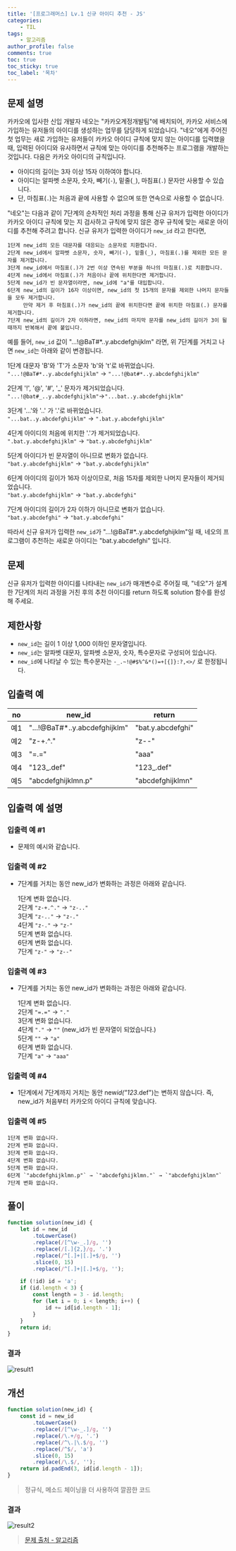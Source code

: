 ```yaml
---
title: '[프로그래머스] Lv.1 신규 아이디 추천 - JS'
categories:
    - TIL
tags:
    - 알고리즘
author_profile: false
comments: true
toc: true
toc_sticky: true
toc_label: '목차'
---
```


## 문제 설명

카카오에 입사한 신입 개발자 네오는 "카카오계정개발팀"에 배치되어, 카카오 서비스에 가입하는 유저들의 아이디를 생성하는 업무를 담당하게 되었습니다. "네오"에게 주어진 첫 업무는 새로 가입하는 유저들이 카카오 아이디 규칙에 맞지 않는 아이디를 입력했을 때, 입력된 아이디와 유사하면서 규칙에 맞는 아이디를 추천해주는 프로그램을 개발하는 것입니다.
다음은 카카오 아이디의 규칙입니다.

-   아이디의 길이는 3자 이상 15자 이하여야 합니다.
-   아이디는 알파벳 소문자, 숫자, 빼기(`-`), 밑줄(`_`), 마침표(`.`) 문자만 사용할 수 있습니다.
-   단, 마침표(`.`)는 처음과 끝에 사용할 수 없으며 또한 연속으로 사용할 수 없습니다.

"네오"는 다음과 같이 7단계의 순차적인 처리 과정을 통해 신규 유저가 입력한 아이디가 카카오 아이디 규칙에 맞는 지 검사하고 규칙에 맞지 않은 경우 규칙에 맞는 새로운 아이디를 추천해 주려고 합니다.
신규 유저가 입력한 아이디가 `new_id` 라고 한다면,

```
1단계 new_id의 모든 대문자를 대응되는 소문자로 치환합니다.
2단계 new_id에서 알파벳 소문자, 숫자, 빼기(-), 밑줄(_), 마침표(.)를 제외한 모든 문자를 제거합니다.
3단계 new_id에서 마침표(.)가 2번 이상 연속된 부분을 하나의 마침표(.)로 치환합니다.
4단계 new_id에서 마침표(.)가 처음이나 끝에 위치한다면 제거합니다.
5단계 new_id가 빈 문자열이라면, new_id에 "a"를 대입합니다.
6단계 new_id의 길이가 16자 이상이면, new_id의 첫 15개의 문자를 제외한 나머지 문자들을 모두 제거합니다.
     만약 제거 후 마침표(.)가 new_id의 끝에 위치한다면 끝에 위치한 마침표(.) 문자를 제거합니다.
7단계 new_id의 길이가 2자 이하라면, new_id의 마지막 문자를 new_id의 길이가 3이 될 때까지 반복해서 끝에 붙입니다.
```

예를 들어, `new_id` 값이 "...!@BaT#\*..y.abcdefghijklm" 라면, 위 7단계를 거치고 나면 `new_id`는 아래와 같이 변경됩니다.

1단계 대문자 'B'와 'T'가 소문자 'b'와 't'로 바뀌었습니다.  
`"...!@BaT#*..y.abcdefghijklm"` → `"...!@bat#*..y.abcdefghijklm"`

2단계 '!', '@', '#', '_' 문자가 제거되었습니다.  
`"...!@bat#_..y.abcdefghijklm"`→`"...bat..y.abcdefghijklm"`

3단계 '...'와 '..' 가 '.'로 바뀌었습니다.  
`"...bat..y.abcdefghijklm"` → `".bat.y.abcdefghijklm"`

4단계 아이디의 처음에 위치한 '.'가 제거되었습니다.  
`".bat.y.abcdefghijklm"` → `"bat.y.abcdefghijklm"`

5단계 아이디가 빈 문자열이 아니므로 변화가 없습니다.  
`"bat.y.abcdefghijklm"` → `"bat.y.abcdefghijklm"`

6단계 아이디의 길이가 16자 이상이므로, 처음 15자를 제외한 나머지 문자들이 제거되었습니다.  
`"bat.y.abcdefghijklm"` → `"bat.y.abcdefghi"`

7단계 아이디의 길이가 2자 이하가 아니므로 변화가 없습니다.  
`"bat.y.abcdefghi"` → `"bat.y.abcdefghi"`

따라서 신규 유저가 입력한 `new_id`가 "...!@BaT#\*..y.abcdefghijklm"일 때, 네오의 프로그램이 추천하는 새로운 아이디는 "bat.y.abcdefghi" 입니다.

## 문제

신규 유저가 입력한 아이디를 나타내는 `new_id`가 매개변수로 주어질 때, "네오"가 설계한 7단계의 처리 과정을 거친 후의 추천 아이디를 return 하도록 solution 함수를 완성해 주세요.

## 제한사항

-   `new_id`는 길이 1 이상 1,000 이하인 문자열입니다.
-   `new_id`는 알파벳 대문자, 알파벳 소문자, 숫자, 특수문자로 구성되어 있습니다.
-   `new_id`에 나타날 수 있는 특수문자는 `-_.~!@#$%^&*()=+[{]}:?,<>/` 로 한정됩니다.

## 입출력 예

| no  | new_id                         | return            |
| --- | ------------------------------ | ----------------- |
| 예1 | "...!@BaT#\*..y.abcdefghijklm" | "bat.y.abcdefghi" |
| 예2 | "z-+.^."                       | "z--"             |
| 예3 | "=.="                          | "aaa"             |
| 예4 | "123\_.def"                    | "123\_.def"       |
| 예5 | "abcdefghijklmn.p"             | "abcdefghijklmn"  |

## 입출력 예 설명

### 입출력 예 #1

-   문제의 예시와 같습니다.

### 입출력 예 #2

-   7단계를 거치는 동안 new_id가 변화하는 과정은 아래와 같습니다.

    1단계 변화 없습니다.  
     2단계 `"z-+.^."` → `"z-.."`  
     3단계 `"z-.."` → `"z-."`  
     4단계 `"z-."` → `"z-"`  
     5단계 변화 없습니다.  
     6단계 변화 없습니다.  
     7단계 `"z-"` → `"z--"`

### 입출력 예 #3

-   7단계를 거치는 동안 new_id가 변화하는 과정은 아래와 같습니다.

    1단계 변화 없습니다.  
     2단계 `"=.="` → `"."`  
     3단계 변화 없습니다.  
     4단계 `"."` → `""` (new_id가 빈 문자열이 되었습니다.)  
     5단계 `""` → `"a"`  
     6단계 변화 없습니다.  
     7단계 `"a"` → `"aaa"`

### 입출력 예 #4

-   1단계에서 7단계까지 거치는 동안 new*id("123*.def")는 변하지 않습니다. 즉, new_id가 처음부터 카카오의 아이디 규칙에 맞습니다.

### 입출력 예 #5

    1단계 변화 없습니다.
    2단계 변화 없습니다.
    3단계 변화 없습니다.
    4단계 변화 없습니다.
    5단계 변화 없습니다.
    6단계 `"abcdefghijklmn.p"` → `"abcdefghijklmn."` → `"abcdefghijklmn"`
    7단계 변화 없습니다.

## 풀이

```javascript
function solution(new_id) {
    let id = new_id
        .toLowerCase()
        .replace(/[^\w-_.]/g, '')
        .replace(/[.]{2,}/g, '.')
        .replace(/^[.]+|[.]+$/g, '')
        .slice(0, 15)
        .replace(/^[.]+|[.]+$/g, '');

    if (!id) id = 'a';
    if (id.length < 3) {
        const length = 3 - id.length;
        for (let i = 0; i < length; i++) {
            id += id[id.length - 1];
        }
    }
    return id;
}
```

### 결과

![result1](/assets/images/2023/09/18/algorithm-71-result1.png)

## 개선

```javascript
function solution(new_id) {
    const id = new_id
        .toLowerCase()
        .replace(/[^\w-_.]/g, '')
        .replace(/\.+/g, '.')
        .replace(/^\.|\.$/g, '')
        .replace(/^$/, 'a')
        .slice(0, 15)
        .replace(/\.$/, '');
    return id.padEnd(3, id[id.length - 1]);
}
```

> 정규식, 메소드 체이닝을 더 사용하여 깔끔한 코드

### 결과

![result2](/assets/images/2023/09/18/algorithm-71-result2.png)

> [문제 출처 - 알고리즘](https://school.programmers.co.kr/learn/courses/30/lessons/72410)
